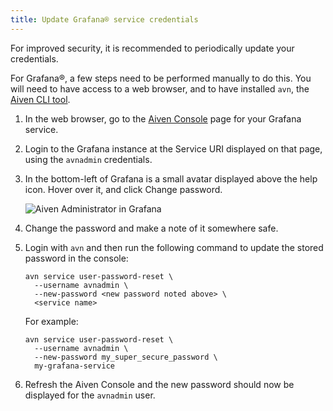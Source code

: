 ```yaml
---
title: Update Grafana® service credentials
---
```


For improved security, it is recommended to periodically update your
credentials.

For Grafana®, a few steps need to be performed manually to do this. You
will need to have access to a web browser, and to have installed `avn`,
the [Aiven CLI tool](https://docs.aiven.io/docs/tools/cli.html).

1.  In the web browser, go to the [Aiven
    Console](https://console.aiven.io/) page for your Grafana service.

2.  Login to the Grafana instance at the Service URI displayed on that
    page, using the `avnadmin` credentials.

3.  In the bottom-left of Grafana is a small avatar displayed above the
    help icon. Hover over it, and click Change password.

    ![Aiven Administrator in Grafana](/images/content/products/grafana/grafana-credentials.png)

4.  Change the password and make a note of it somewhere safe.

5.  Login with `avn` and then run the following command to update the
    stored password in the console:

    ```
    avn service user-password-reset \
      --username avnadmin \
      --new-password <new password noted above> \
      <service name>
    ```

    For example:

    ```
    avn service user-password-reset \
      --username avnadmin \
      --new-password my_super_secure_password \
      my-grafana-service
    ```

6.  Refresh the Aiven Console and the new password should now be
    displayed for the `avnadmin` user.
